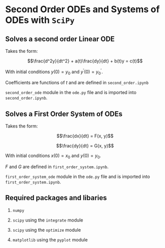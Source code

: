 # Second Order ODEs and Systems of ODEs with `SciPy`

## Solves a second order Linear ODE 

Takes the form:

$$\frac{d^2y}{dt^2} + a(t)\frac{dy}{dt} + b(t)y = c(t)$$

With initial conditions $y(0) = y_0$ and $y^\prime(0) = y^\prime_0$.

Coefficients are functions of $t$ and are defined in `second_order.ipynb`

`second_order_ode` module in the `ode.py` file and is imported into `second_order.ipynb`.

## Solves a First Order System of ODEs

Takes the form:

$$\frac{dx}{dt} = F(x, y)$$

$$\frac{dy}{dt} = G(x, y)$$

With initial conditions $x(0) = x_0$ and $y(0) = y_0$.

$F$ and $G$ are defined in `first_order_system.ipynb`.

`first_order_system_ode` module in the `ode.py` file and is imported into `first_order_system.ipynb`.
 
## Required packages and libaries

1. `numpy`

2. `scipy` using the `integrate` module 

3. `scipy` using the `optimize` module 

3. `matplotlib` using the `pyplot` module

